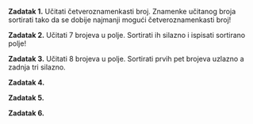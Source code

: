 <strong>Zadatak 1.</strong> Učitati četveroznamenkasti broj. Znamenke učitanog broja sortirati tako da se dobije najmanji mogući četveroznamenkasti broj!

<strong>Zadatak 2.</strong> Učitati 7 brojeva u polje. Sortirati ih silazno i ispisati sortirano polje!

<strong>Zadatak 3.</strong> Učitati 8 brojeva u polje. Sortirati prvih pet brojeva uzlazno a zadnja tri silazno.

<strong>Zadatak 4.</strong>

<strong>Zadatak 5.</strong>

<strong>Zadatak 6.</strong>
